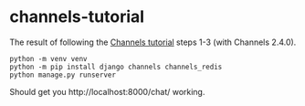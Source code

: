 channels-tutorial
=================

The result of following the [Channels tutorial](https://channels.readthedocs.io/en/latest/tutorial/) steps 1-3 (with Channels 2.4.0).

```
python -m venv venv
python -m pip install django channels channels_redis
python manage.py runserver
```

Should get you http://localhost:8000/chat/ working.
